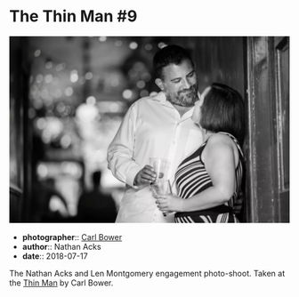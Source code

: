# The Thin Man \#9

![Nathan and Len leaning against the wall in the back hallway of the Thin Man](assets/2018-07-17-set-1-the-thin-man-09.webp)

* **photographer**:: [Carl Bower](https://carlbowerphotos.com)
* **author**:: Nathan Acks
* **date**:: 2018-07-17

The Nathan Acks and Len Montgomery engagement photo-shoot. Taken at the [Thin Man](http://www.thinmantavern.com) by Carl Bower.
